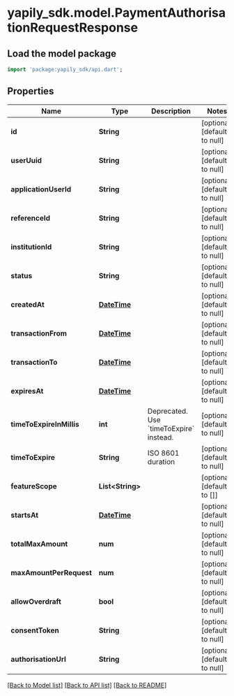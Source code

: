 # yapily_sdk.model.PaymentAuthorisationRequestResponse

## Load the model package
```dart
import 'package:yapily_sdk/api.dart';
```

## Properties
Name | Type | Description | Notes
------------ | ------------- | ------------- | -------------
**id** | **String** |  | [optional] [default to null]
**userUuid** | **String** |  | [optional] [default to null]
**applicationUserId** | **String** |  | [optional] [default to null]
**referenceId** | **String** |  | [optional] [default to null]
**institutionId** | **String** |  | [optional] [default to null]
**status** | **String** |  | [optional] [default to null]
**createdAt** | [**DateTime**](DateTime.md) |  | [optional] [default to null]
**transactionFrom** | [**DateTime**](DateTime.md) |  | [optional] [default to null]
**transactionTo** | [**DateTime**](DateTime.md) |  | [optional] [default to null]
**expiresAt** | [**DateTime**](DateTime.md) |  | [optional] [default to null]
**timeToExpireInMillis** | **int** | Deprecated. Use &#x60;timeToExpire&#x60; instead. | [optional] [default to null]
**timeToExpire** | **String** | ISO 8601 duration | [optional] [default to null]
**featureScope** | **List&lt;String&gt;** |  | [optional] [default to []]
**startsAt** | [**DateTime**](DateTime.md) |  | [optional] [default to null]
**totalMaxAmount** | **num** |  | [optional] [default to null]
**maxAmountPerRequest** | **num** |  | [optional] [default to null]
**allowOverdraft** | **bool** |  | [optional] [default to null]
**consentToken** | **String** |  | [optional] [default to null]
**authorisationUrl** | **String** |  | [optional] [default to null]

[[Back to Model list]](../README.md#documentation-for-models) [[Back to API list]](../README.md#documentation-for-api-endpoints) [[Back to README]](../README.md)



